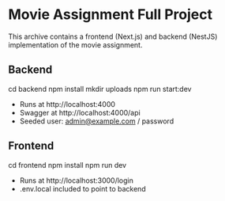 
# Movie Assignment Full Project

This archive contains a frontend (Next.js) and backend (NestJS) implementation of the movie assignment.

## Backend
cd backend
npm install
mkdir uploads
npm run start:dev
- Runs at http://localhost:4000
- Swagger at http://localhost:4000/api
- Seeded user: admin@example.com / password

## Frontend
cd frontend
npm install
npm run dev
- Runs at http://localhost:3000/login
- .env.local included to point to backend

